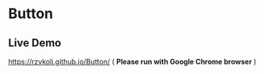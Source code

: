 # Button

## Live Demo
https://rzvkoli.github.io/Button/ ( **Please run with Google Chrome browser** )
